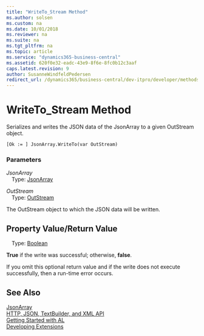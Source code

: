 ```yaml
---
title: "WriteTo_Stream Method"
ms.author: solsen
ms.custom: na
ms.date: 10/01/2018
ms.reviewer: na
ms.suite: na
ms.tgt_pltfrm: na
ms.topic: article
ms.service: "dynamics365-business-central"
ms.assetid: 620f0e32-eadc-43e9-8f6e-8fc0b12c3aaf
caps.latest.revision: 9
author: SusanneWindfeldPedersen
redirect_url: /dynamics365/business-central/dev-itpro/developer/methods-auto/library
---
```

<!--This topic is deprected, see redirection URL-->

 

# WriteTo_Stream Method
Serializes and writes the JSON data of the JsonArray to a given OutStream object.

```
[Ok := ] JsonArray.WriteTo(var OutStream)
```

### Parameters
*JsonArray*  
&emsp;Type: [JsonArray](jsonarray-class.md)

*OutStream*  
&emsp;Type: [OutStream](../datatypes/devenv-instream-and-outstream-data-types.md)

The OutStream object to which the JSON data will be written.

## Property Value/Return Value
&emsp;Type: [Boolean](../datatypes/devenv-boolean-data-type.md)

**True** if the write was successful; otherwise, **false**.

If you omit this optional return value and if the write does not execute successfully, then a run-time error occurs.

## See Also
[JsonArray](jsonarray-class.md)  
[HTTP, JSON, TextBuilder, and XML API](../devenv-restapi-overview.md)  
[Getting Started with AL](../devenv-get-started.md)  
[Developing Extensions](../devenv-dev-overview.md)
